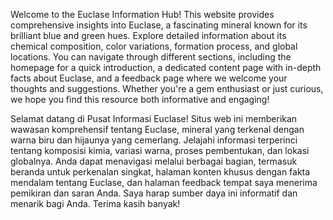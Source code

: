 Welcome to the Euclase Information Hub!
This website provides comprehensive insights into Euclase, a fascinating mineral known for its brilliant blue and green hues. Explore detailed information about its chemical composition, color variations, formation process, and global locations. You can navigate through different sections, including the homepage for a quick introduction, a dedicated content page with in-depth facts about Euclase, and a feedback page where we welcome your thoughts and suggestions. Whether you're a gem enthusiast or just curious, we hope you find this resource both informative and engaging!

Selamat datang di Pusat Informasi Euclase!
Situs web ini memberikan wawasan komprehensif tentang Euclase, mineral  yang terkenal dengan warna biru dan hijaunya yang cemerlang. Jelajahi informasi terperinci tentang komposisi kimia, variasi warna, proses pembentukan, dan lokasi globalnya. Anda dapat menavigasi melalui berbagai bagian, termasuk beranda untuk perkenalan singkat, halaman konten khusus dengan fakta mendalam tentang Euclase, dan halaman feedback tempat saya menerima pemikiran dan saran Anda. Saya harap sumber daya ini informatif dan menarik bagi Anda. Terima kasih banyak!
